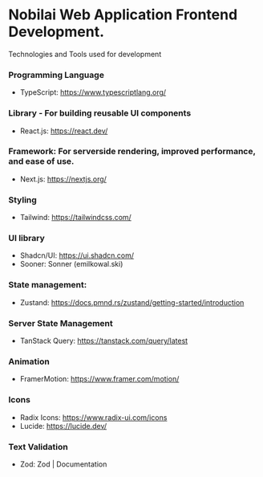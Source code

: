 # Nobilai Web Application Frontend Development.

Technologies and Tools used for development

### Programming Language

- TypeScript: https://www.typescriptlang.org/

### Library - For building reusable UI components

- React.js: https://react.dev/

### Framework: For serverside rendering, improved performance, and ease of use.

- Next.js: https://nextjs.org/

### Styling

- Tailwind: https://tailwindcss.com/

### UI library

- Shadcn/UI: https://ui.shadcn.com/
- Sooner: Sonner (emilkowal.ski)

### State management:

- Zustand: https://docs.pmnd.rs/zustand/getting-started/introduction

### Server State Management

- TanStack Query: https://tanstack.com/query/latest

### Animation

- FramerMotion: https://www.framer.com/motion/

### Icons

- Radix Icons: https://www.radix-ui.com/icons
- Lucide: https://lucide.dev/

### Text Validation

- Zod: Zod | Documentation
